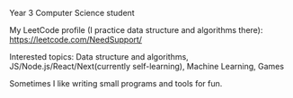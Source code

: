 Year 3 Computer Science student

My LeetCode profile (I practice data structure and algorithms there): https://leetcode.com/NeedSupport/

Interested topics: Data structure and algorithms, JS/Node.js/React/Next(currently self-learning), Machine Learning, Games

Sometimes I like writing small programs and tools for fun.
<!---
NeedSuqqort/NeedSuqqort is a ✨ special ✨ repository because its `README.md` (this file) appears on your GitHub profile.
You can click the Preview link to take a look at your changes.
--->
